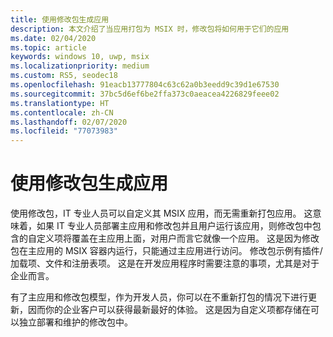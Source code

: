 ```yaml
---
title: 使用修改包生成应用
description: 本文介绍了当应用打包为 MSIX 时，修改包将如何用于它们的应用
ms.date: 02/04/2020
ms.topic: article
keywords: windows 10, uwp, msix
ms.localizationpriority: medium
ms.custom: RS5, seodec18
ms.openlocfilehash: 91eacb13777804c63c62a0b3eedd9c39d1e67530
ms.sourcegitcommit: 37bc5d6ef6be2ffa373c0aeacea4226829feee02
ms.translationtype: HT
ms.contentlocale: zh-CN
ms.lasthandoff: 02/07/2020
ms.locfileid: "77073983"
---
```

# <a name="building-an-app-with-a-modification-package"></a>使用修改包生成应用 
使用修改包，IT 专业人员可以自定义其 MSIX 应用，而无需重新打包应用。 这意味着，如果 IT 专业人员部署主应用和修改包并且用户运行该应用，则修改包中包含的自定义项将覆盖在主应用上面，对用户而言它就像一个应用。 这是因为修改包在主应用的 MSIX 容器内运行，只能通过主应用进行访问。 修改包示例有插件/加载项、文件和注册表项。 这是在开发应用程序时需要注意的事项，尤其是对于企业而言。 

有了主应用和修改包模型，作为开发人员，你可以在不重新打包的情况下进行更新，因而你的企业客户可以获得最新最好的体验。 这是因为自定义项都存储在可以独立部署和维护的修改包中。 

